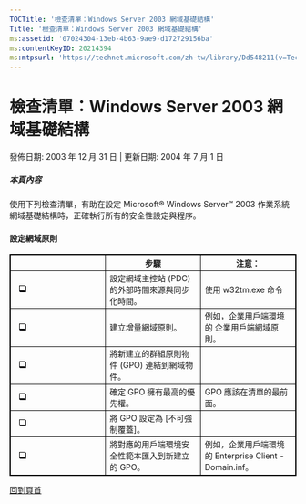 ```yaml
---
TOCTitle: '檢查清單：Windows Server 2003 網域基礎結構'
Title: '檢查清單：Windows Server 2003 網域基礎結構'
ms:assetid: '07024304-13eb-4b63-9ae9-d172729156ba'
ms:contentKeyID: 20214394
ms:mtpsurl: 'https://technet.microsoft.com/zh-tw/library/Dd548211(v=TechNet.10)'
---
```


檢查清單：Windows Server 2003 網域基礎結構
==========================================

發佈日期: 2003 年 12 月 31 日 | 更新日期: 2004 年 7 月 1 日

##### 本頁內容

[](#ebaa)[](#ebaa)

使用下列檢查清單，有助在設定 Microsoft® Windows Server™ 2003 作業系統網域基礎結構時，正確執行所有的安全性設定與程序。

#### 設定網域原則

 
<table style="border:1px solid black;">
<colgroup>
<col width="33%" />
<col width="33%" />
<col width="33%" />
</colgroup>
<thead>
<tr class="header">
<th style="border:1px solid black;" >  </th>
<th style="border:1px solid black;" >步驟</th>
<th style="border:1px solid black;" >注意：</th>
</tr>
</thead>
<tbody>
<tr class="odd">
<td style="border:1px solid black;"> 
<img src="images/Dd548211.mnp_checkbox(zh-tw,TechNet.10).gif" /></td>
<td style="border:1px solid black;">設定網域主控站 (PDC) 的外部時間來源與同步化時間。</td>
<td style="border:1px solid black;">使用 w32tm.exe 命令</td>
</tr>
<tr class="even">
<td style="border:1px solid black;"> 
<img src="images/Dd548211.mnp_checkbox(zh-tw,TechNet.10).gif" /></td>
<td style="border:1px solid black;">建立增量網域原則。</td>
<td style="border:1px solid black;">例如，企業用戶端環境的 企業用戶端網域原則。</td>
</tr>
<tr class="odd">
<td style="border:1px solid black;"> 
<img src="images/Dd548211.mnp_checkbox(zh-tw,TechNet.10).gif" /></td>
<td style="border:1px solid black;">將新建立的群組原則物件 (GPO) 連結到網域物件。</td>
<td style="border:1px solid black;">  </td>
</tr>
<tr class="even">
<td style="border:1px solid black;"> 
<img src="images/Dd548211.mnp_checkbox(zh-tw,TechNet.10).gif" /></td>
<td style="border:1px solid black;">確定 GPO 擁有最高的優先權。</td>
<td style="border:1px solid black;">GPO 應該在清單的最前面。</td>
</tr>
<tr class="odd">
<td style="border:1px solid black;"> 
<img src="images/Dd548211.mnp_checkbox(zh-tw,TechNet.10).gif" /></td>
<td style="border:1px solid black;">將 GPO 設定為 [不可強制覆蓋]。</td>
<td style="border:1px solid black;">  </td>
</tr>
<tr class="even">
<td style="border:1px solid black;"> 
<img src="images/Dd548211.mnp_checkbox(zh-tw,TechNet.10).gif" /></td>
<td style="border:1px solid black;">將對應的用戶端環境安全性範本匯入到新建立的 GPO。</td>
<td style="border:1px solid black;">例如，企業用戶端環境的 Enterprise Client - Domain.inf。</td>
</tr>
</tbody>
</table>
  
[](#mainsection)[回到頁首](#mainsection)
